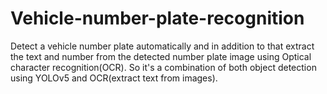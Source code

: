 # Vehicle-number-plate-recognition
Detect a vehicle number plate automatically and in addition to that extract the text and number from the detected number plate image using Optical character recognition(OCR). So it's a combination of both object detection using YOLOv5 and OCR(extract text from images).
 
